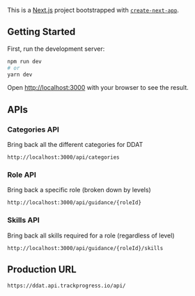This is a [Next.js](https://nextjs.org/) project bootstrapped with [`create-next-app`](https://github.com/vercel/next.js/tree/canary/packages/create-next-app).

## Getting Started

First, run the development server:

```bash
npm run dev
# or
yarn dev
```

Open [http://localhost:3000](http://localhost:3000) with your browser to see the result.

## APIs

### Categories API

Bring back all the different categories for DDAT

```
http://localhost:3000/api/categories
```

### Role API

Bring back a specific role (broken down by levels)

```
http://localhost:3000/api/guidance/{roleId}
```

### Skills API

Bring back all skills required for a role (regardless of level)

```
http://localhost:3000/api/guidance/{roleId}/skills
```

## Production URL

```
https://ddat.api.trackprogress.io/api/
```
